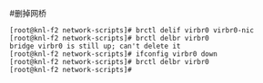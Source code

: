 #删掉网桥

	[root@knl-f2 network-scripts]# brctl delif virbr0 virbr0-nic
	[root@knl-f2 network-scripts]# brctl delbr virbr0
	bridge virbr0 is still up; can't delete it
	[root@knl-f2 network-scripts]# ifconfig virbr0 down
	[root@knl-f2 network-scripts]# brctl delbr virbr0
	[root@knl-f2 network-scripts]#
